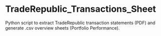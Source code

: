 # TradeRepublic_Transactions_Sheet
Python script to extract TradeRepublic transaction statements (PDF) and generate .csv overview sheets (Portfolio Performance).
